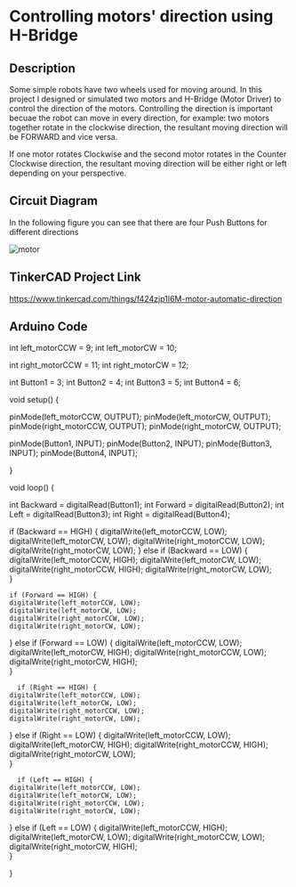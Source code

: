 # Controlling motors' direction using H-Bridge

## Description
Some simple robots have two wheels used for moving around.
In this project I designed or simulated two motors and H-Bridge (Motor Driver) to control the direction of the motors. Controlling the direction is important becuae the robot can move in every direction, for example:
two motors together rotate in the clockwise direction, the resultant moving direction will be FORWARD and vice versa.

If one motor rotates Clockwise and the second motor rotates in the Counter Clockwise direction, the resultant moving direction will be either right or left depending on your perspective.


## Circuit Diagram

In the following figure you can see that there are four Push Buttons for different directions

![motor](https://github.com/user-attachments/assets/65c6aaa3-470f-4b9e-8a66-fb3a30b7280f)


## TinkerCAD Project Link

https://www.tinkercad.com/things/f424zjp1I6M-motor-automatic-direction


## Arduino Code



int left_motorCCW = 9;
int left_motorCW = 10;

int right_motorCCW = 11;
int right_motorCW = 12;


int Button1 = 3;
int Button2 = 4;
int Button3 = 5;
int Button4 = 6;

void setup() {

  pinMode(left_motorCCW, OUTPUT);
  pinMode(left_motorCW, OUTPUT);
  pinMode(right_motorCCW, OUTPUT);
  pinMode(right_motorCW, OUTPUT);  
  
  pinMode(Button1, INPUT);
  pinMode(Button2, INPUT);
  pinMode(Button3, INPUT);
  pinMode(Button4, INPUT);
  

}

void loop() {

  int Backward = digitalRead(Button1);
  int Forward = digitalRead(Button2);
  int Left = digitalRead(Button3);
  int Right = digitalRead(Button4);  

  if (Backward == HIGH) {
    digitalWrite(left_motorCCW, LOW);
    digitalWrite(left_motorCW, LOW);
    digitalWrite(right_motorCCW, LOW);
    digitalWrite(right_motorCW, LOW);
  }
  else if (Backward == LOW) {
    digitalWrite(left_motorCCW, HIGH);
    digitalWrite(left_motorCW, LOW);
    digitalWrite(right_motorCCW, HIGH);
    digitalWrite(right_motorCW, LOW);   
  }

    if (Forward == HIGH) {
    digitalWrite(left_motorCCW, LOW);
    digitalWrite(left_motorCW, LOW);
    digitalWrite(right_motorCCW, LOW);
    digitalWrite(right_motorCW, LOW);
  }
  else if (Forward == LOW) {
    digitalWrite(left_motorCCW, LOW);
    digitalWrite(left_motorCW, HIGH);
    digitalWrite(right_motorCCW, LOW);
    digitalWrite(right_motorCW, HIGH);   
  }
  

      if (Right == HIGH) {
    digitalWrite(left_motorCCW, LOW);
    digitalWrite(left_motorCW, LOW);
    digitalWrite(right_motorCCW, LOW);
    digitalWrite(right_motorCW, LOW);
  }
  else if (Right == LOW) {
    digitalWrite(left_motorCCW, LOW);
    digitalWrite(left_motorCW, HIGH);
    digitalWrite(right_motorCCW, HIGH);
    digitalWrite(right_motorCW, LOW);   
  }

  


      if (Left == HIGH) {
    digitalWrite(left_motorCCW, LOW);
    digitalWrite(left_motorCW, LOW);
    digitalWrite(right_motorCCW, LOW);
    digitalWrite(right_motorCW, LOW);
  }
  else if (Left == LOW) {
    digitalWrite(left_motorCCW, HIGH);
    digitalWrite(left_motorCW, LOW);
    digitalWrite(right_motorCCW, LOW);
    digitalWrite(right_motorCW, HIGH);   
  }


    
}
